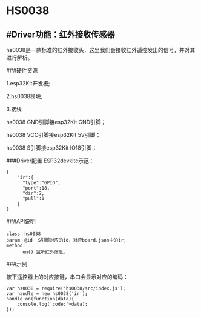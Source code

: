 # HS0038

## #Driver功能：红外接收传感器
hs0038是一款标准的红外接收头，这里我们会接收红外遥控发出的信号，并对其进行解析。


###硬件资源

1.esp32Kit开发板;

2.hs0038模块;

3.接线

hs0038 GND引脚接esp32Kit GND引脚；

hs0038 VCC引脚接esp32Kit 5V引脚；

hs0038 S引脚接esp32Kit IO18引脚；


###Driver配置
ESP32devkitc示范：

```
{
    "ir":{
      "type":"GPIO",
      "port":18,
      "dir":2,
      "pull":1
    }
}

```

###API说明
```
class：hs0038
param：@id  S引脚对应的id，对应board.json中的ir;
method:
      on() 监听红外信息。

```


###示例

按下遥控器上的对应按键，串口会显示对应的编码：

```
var hs0038 = require('hs0038/src/index.js');
var handle = new hs0038('ir');
handle.on(function(data){
    console.log('code:'+data);
});

```



